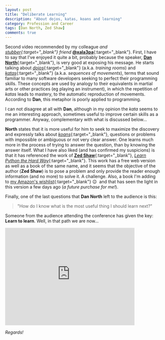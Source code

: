 ```yaml
---
layout: post
title: "Deliberate Learning"
description: "About dojos, katas, koans and learning"
category: Profession and Career
tags: [Dan North, Zed Shaw]
comments: true
---
```


Second video recommended by my colleague *and [stubber](https://www.stubhub.com/about-us/){:target="_blank"} friend* [**@xala3pa**](https://twitter.com/xala3pa){:target="_blank"}. First, I have to say that I've enjoyed it quite a bit, probably because the speaker, [**Dan North**](https://dannorth.net/about/){:target="_blank"}, is very good at exposing his message. He starts talking about [*dojos*](https://es.wikipedia.org/wiki/D%C5%8Dj%C5%8D){:target="_blank"} (a.k.a. *training rooms*) and [*katas*](https://es.wikipedia.org/wiki/Kata){:target="_blank"} (a.k.a. *sequences of movements*), terms that sound familiar to many software developers seeking to perfect their programming skills. These concepts are used by analogy to their equivalents in martial arts or other practices (eg playing an instrument), in which the repetition of *katas* leads to mastery, to the automatic reproduction of movements. According to **Dan**, this metaphor is poorly applied to programming.

I can not disagree at all with **Dan**, although in my opinion the *kata* seems to me an interesting approach, sometimes useful to improve certain skills as a programmer. Anyway, complementary with what is discussed below...

**North** states that it is more useful for him to seek to maximize the discovery and expressly talks about [*koans*](https://es.wikipedia.org/wiki/K%C5%8Dan){:target="_blank"}, questions or problems with impossible or ambiguous or not very clear answer. One learns much more in the process of trying to answer the question, than by knowing the answer itself. What I have also liked (and has confirmed my suspicions) is that it has referenced the work of [**Zed Shaw**](https://zedshaw.com/about/){:target="_blank"}, [*Learn Python the Hard Way*](https://learnpythonthehardway.org/){:target="_blank"}. This work has a free web version as well as a book of the same name, and it seems that the objective of the author (**Zed Shaw**) is to pose a problem and only provide the reader enough information (and no more) to solve it. A challenge. Also, a book I'm adding to [my Amazon's wishlist](http://www.amazon.es/registry/wishlist/2LHNCDY7WK8TK/ref=cm_sw_r_tw_ws_x_6kRzzbNJCSKRH){:target="_blank"} 😉&nbsp;&nbsp;and that has seen the light in this version a few days ago (*a future purchase for me!*).

Finally, one of the last questions that **Dan North** left to the audience is this:

> "How do I know what is the most useful thing I should learn next?"

Someone from the audience attending the conference has given the key: **Learn to learn**. Well, in that path we are now...

<iframe width="420" height="315" src="https://www.youtube.com/embed/SPj-23z-hQA" frameborder="0" allowfullscreen>&nbsp;</iframe><br />

*Regards!*